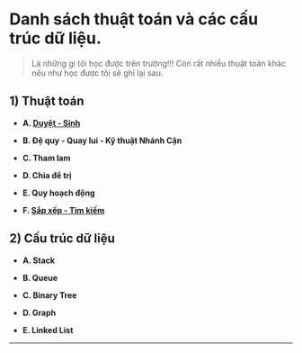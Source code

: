 # Danh sách thuật toán và các cấu trúc dữ liệu.

>Là những gì tôi học được trên trường!!! Còn rất nhiều thuật toán khác nếu như học được tôi sẽ ghi lại sau. 

## 1) Thuật toán

- <b> A. [Duyệt - Sinh](https://github.com/l1j9m4-0n1/PTIT/tree/main/C%E1%BA%A5u%20tr%C3%BAc%20d%E1%BB%AF%20li%E1%BB%87u%20v%C3%A0%20gi%E1%BA%A3i%20thu%E1%BA%ADt/Source%20Code/Duy%E1%BB%87t%20-%20Sinh) </b>

- <b> B. Đệ quy - Quay lui - Kỹ thuật Nhánh Cận </b>

- <b> C. Tham lam </b>

- <b> D. Chia để trị </b>

- <b> E. Quy hoạch động </b>

- <b> F. [Sắp xếp - Tìm kiếm](https://github.com/l1j9m4-0n1/PTIT/tree/main/C%E1%BA%A5u%20tr%C3%BAc%20d%E1%BB%AF%20li%E1%BB%87u%20v%C3%A0%20gi%E1%BA%A3i%20thu%E1%BA%ADt/Source%20Code/S%E1%BA%AFp%20x%E1%BA%BFp%20-%20T%C3%ACm%20ki%E1%BA%BFm) </b>


## 2) Cấu trúc dữ liệu

- <b> A. Stack </b>

- <b> B. Queue </b>

- <b> C. Binary Tree </b>

- <b> D. Graph </b>

- <b> E. Linked List </b>

----------------------
